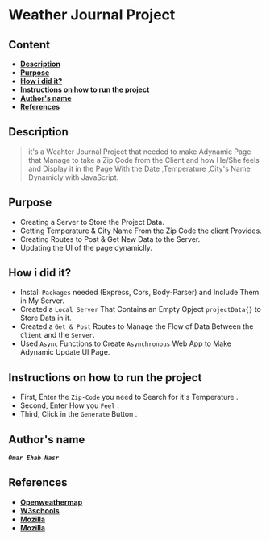 # **Weather Journal Project**
## **Content**
- [**Description**](#description)
- [**Purpose**](#purpose)
- [**How i did it?**](#how-i-did-it)
- [**Instructions on how to run the project**](#instructions-on-how-to-run-the-project)
- [**Author's name**](#authors-name)
- [**References**](#references)

## **Description** 
>it's a Weahter Journal Project that needed to make Adynamic Page that Manage to take a Zip Code from the Client and how He/She feels and Display it in the Page With the Date ,Temperature ,City's Name Dynamicly with JavaScript.

## **Purpose**
- Creating a Server to Store the Project Data.
- Getting Temperature & City Name From the Zip Code the client Provides.
- Creating Routes to Post & Get New Data to the Server.
- Updating the UI of the page dynamiclly.

## **How i did it?**
- Install `Packages` needed (Express, Cors, Body-Parser) and Include Them in My Server.
- Created a `Local Server` That Contains an Empty Opject `projectData{}` to Store Data in it.
- Created a `Get & Post` Routes to Manage the Flow of Data Between the `Client` and the `Server`.
- Used `Async` Functions to Create `Asynchronous` Web App to Make Adynamic Update UI Page.

## **Instructions on how to run the project**
- First, Enter the `Zip-Code` you need to Search for it's Temperature .
- Second, Enter How you `Feel` .
- Third, Click in the `Generate` Button .
## **Author's name**
***`Omar Ehab Nasr`***

## **References** 
- [**Openweathermap**](#https://openweathermap.org/api/geocoding-api#reverse_how)
- [**W3schools**](#https://www.w3schools.com/js/js_async.asp)
- [**Mozilla**](#https://developer.mozilla.org/en-US/docs/Web/JavaScript/Reference/Statements/async_function)
- [**Mozilla**](#https://developer.mozilla.org/en-US/docs/Web/API/XMLHttpRequest/Synchronous_and_Asynchronous_Requests)
